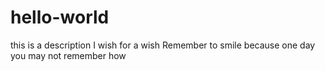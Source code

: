 # hello-world
this is a description 
I wish for a wish
Remember to smile because one day you may not remember how 
